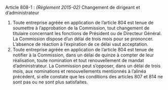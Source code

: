 Article 808-1 : _(Règlement 2015-02)_ Changement de dirigeant et d’administrateur
1.  Toute entreprise agréée en application de l’article 804 est tenue de soumettre à l’approbation de la Commission, tout changement de titulaire concernant les fonctions de Président ou de Directeur Général.
La Commission dispose d’un délai de trois mois pour se prononcer. L’absence de réaction à l’expiration de ce délai vaut acceptation.
1.  Toute entreprise agréée en application de l’article 804 est tenue de notifier à la Commission, dans un délai de quinze à compter de leur réalisation, toute nomination et tout renouvellement de mandat d’administrateur.
La Commission peut s’opposer, dans un délai de trois mois, aux nominations et renouvellements mentionnés à l’alinéa précédent, si elle constate que les conditions des articles 807 et 814 ne sont pas ou ne sont plus satisfaites.
